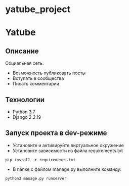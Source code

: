 # yatube_project

# Yatube

## Описание

Социальная сеть.

- Возможность публиковать посты
- Вступать в сообщества
- Писать комментарии

## Технологии

- Python 3.7
- Django 2.2.19


## Запуск проекта в dev-режиме

- Установите и активируйте виртуальное окружение
- Установите зависимости из файла requirements.txt

```
pip install -r requirements.txt
```

- В папке с файлом manage.py выполните команду:

```
python3 manage.py runserver
```



